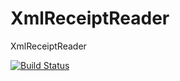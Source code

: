 # XmlReceiptReader
XmlReceiptReader

[![Build Status](https://travis-ci.com/1DreaM1/XmlReceiptReader.svg?branch=master)](https://travis-ci.org/1DreaM1)
